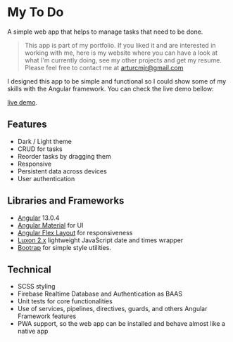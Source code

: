 # My To Do
A simple web app that helps to manage tasks that need to be done.
> This app is part of my portfolio. If you liked it and are interested in working with me, here is my website where you can have a look at what I'm currently doing, see my other projects and get my resume. 
> Please feel free to contact me at arturcmjr@gmail.com

I designed this app to be simple and functional so I could show some of my skills with the Angular framework. You can check the live demo bellow:

[live demo](https://todo.arju.dev/).

## Features
- Dark / Light theme
- CRUD for tasks
- Reorder tasks by dragging them
- Responsive
- Persistent data across devices
- User authentication

## Libraries and Frameworks
- [Angular](https://angular.io/) 13.0.4 
- [Angular Material](https://material.angular.io/) for UI
- [Angular Flex Layout](https://github.com/angular/flex-layout) for responsiveness
- [Luxon 2.x](https://moment.github.io/luxon) lightweight JavaScript date and times wrapper
- [Bootrap](https://getbootstrap.com/) for simple style utilities.

## Technical
- SCSS styling
- Firebase Realtime Database and Authentication as BAAS
- Unit tests for core functionalities
- Use of services, pipelines, directives, guards, and others Angular Framework features
- PWA support, so the web app can be installed and behave almost like a native app